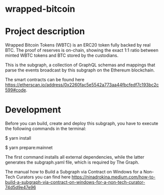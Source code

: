 # wrapped-bitcoin
# Project description

Wrapped Bitcoin Tokens (WBTC) is an ERC20 token fully backed by real BTC. The proof of reserves is on-chain, showing the exact 1:1 ratio between minted WBTC tokens and BTC stored by the custodians.


This is the subgraph, a collection of GraphQL schemas and mappings that parse the events broadcast by this subgraph on the Ethereum blockchain.

The smart contracts can be found here https://etherscan.io/address/0x2260fac5e5542a773aa44fbcfedf7c193bc2c599#code.

# Development
Before you can build, create and deploy this subgraph, you have to execute the following commands in the terminal:

$ yarn install

$ yarn prepare:mainnet

The first command installs all external dependencies, while the latter generates the subgraph.yaml file, which is required by The Graph.

The manual how to Build a Subgraph via Contract on Windows for a Non-Tech Curators you can find here https://ninadrokina.medium.com/how-to-build-a-subgraph-via-contract-on-windows-for-a-non-tech-curator-74d5d9e47e96
